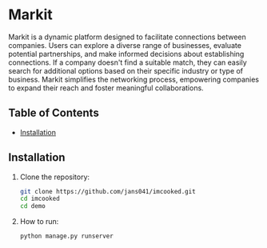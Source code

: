 # Markit

Markit is a dynamic platform designed to facilitate connections between companies.
Users can explore a diverse range of businesses, evaluate potential partnerships, and make informed decisions about establishing connections.
If a company doesn't find a suitable match, they can easily search for additional options based on their specific industry or type of business.
Markit simplifies the networking process, empowering companies to expand their reach and foster meaningful collaborations.

## Table of Contents
- [Installation](#installation)   

## Installation

1. Clone the repository:
   ```bash
   git clone https://github.com/jans041/imcooked.git
   cd imcooked
   cd demo
2. How to run:
   ```bash
   python manage.py runserver
